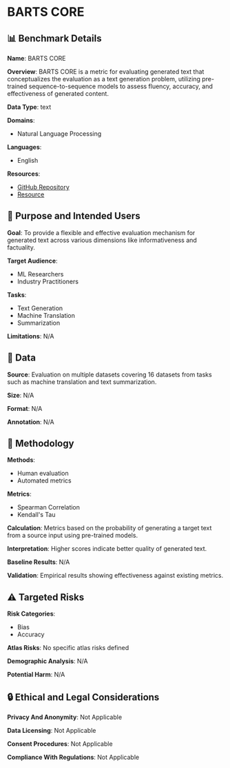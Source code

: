 # BARTS CORE

## 📊 Benchmark Details

**Name**: BARTS CORE

**Overview**: BARTS CORE is a metric for evaluating generated text that conceptualizes the evaluation as a text generation problem, utilizing pre-trained sequence-to-sequence models to assess fluency, accuracy, and effectiveness of generated content.

**Data Type**: text

**Domains**:
- Natural Language Processing

**Languages**:
- English

**Resources**:
- [GitHub Repository](https://github.com/neulab/BARTScore)
- [Resource](http://explainaboard.nlpedia.ai/leaderboard/task-meval/)

## 🎯 Purpose and Intended Users

**Goal**: To provide a flexible and effective evaluation mechanism for generated text across various dimensions like informativeness and factuality.

**Target Audience**:
- ML Researchers
- Industry Practitioners

**Tasks**:
- Text Generation
- Machine Translation
- Summarization

**Limitations**: N/A

## 💾 Data

**Source**: Evaluation on multiple datasets covering 16 datasets from tasks such as machine translation and text summarization.

**Size**: N/A

**Format**: N/A

**Annotation**: N/A

## 🔬 Methodology

**Methods**:
- Human evaluation
- Automated metrics

**Metrics**:
- Spearman Correlation
- Kendall's Tau

**Calculation**: Metrics based on the probability of generating a target text from a source input using pre-trained models.

**Interpretation**: Higher scores indicate better quality of generated text.

**Baseline Results**: N/A

**Validation**: Empirical results showing effectiveness against existing metrics.

## ⚠️ Targeted Risks

**Risk Categories**:
- Bias
- Accuracy

**Atlas Risks**:
No specific atlas risks defined

**Demographic Analysis**: N/A

**Potential Harm**: N/A

## 🔒 Ethical and Legal Considerations

**Privacy And Anonymity**: Not Applicable

**Data Licensing**: Not Applicable

**Consent Procedures**: Not Applicable

**Compliance With Regulations**: Not Applicable
